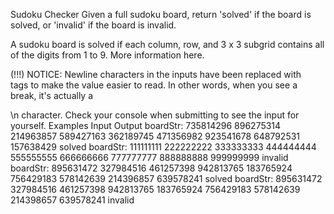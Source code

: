 Sudoku Checker
Given a full sudoku board, return 'solved' if the board is solved, or 'invalid' if the board is invalid.

A sudoku board is solved if each column, row, and 3 x 3 subgrid contains all of the digits from 1 to 9.
More information here.

(!!!) NOTICE: Newline characters in the inputs have been replaced with <br /> tags to make the value easier to read. In other words, when you see a break, it's actually a

\n
character. Check your console when submitting to see the input for yourself.
Examples
Input	Output
boardStr:
735814296
896275314
214963857
589427163
362189745
471356982
923541678
648792531
157638429
solved
boardStr:
111111111
222222222
333333333
444444444
555555555
666666666
777777777
888888888
999999999
invalid
boardStr:
895631472
327984516
461257398
942813765
183765924
756429183
578142639
214396857
639578241
solved
boardStr:
895631472
327984516
461257398
942813765
183765924
756429183
578142639
214398657
639578241
invalid
